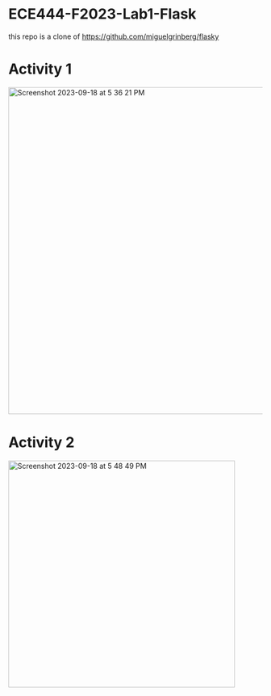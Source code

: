 # ECE444-F2023-Lab1-Flask
this repo is a clone of https://github.com/miguelgrinberg/flasky

# Activity 1
<img width="647" alt="Screenshot 2023-09-18 at 5 36 21 PM" src="https://github.com/zhast/ECE444-F2023-Lab1-Flask/assets/20625321/b0665c0e-ac99-480c-b6c9-21c80a8a2602">

# Activity 2
<img width="449" alt="Screenshot 2023-09-18 at 5 48 49 PM" src="https://github.com/zhast/ECE444-F2023-Lab1-Flask/assets/20625321/ea21642d-234a-472e-a165-2d57f7de5518">
